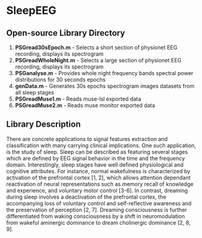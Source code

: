 # SleepEEG

##  Open-source Library Directory

1.  **PSGread30sEpoch.m** - Selects a short section of physionet EEG recording, displays its spectrogram
2.  **PSGreadWholeNight.m** - Selects a large section of physionet EEG recording, displays its spectrogram  
3.  **PSGanalyse.m** - Provides whole night frequency bands spectral power distributions for 30 seconds epochs
4.  **genData.m** - Generates 30s epochs spectrogram images datasets from all sleep stages
5.  **PSGreadMuse1.m** - Reads muse-lsl exported data 
6.  **PSGreadMuse2.m** - Reads muse monitor exported data	

##  Library Description

There are concrete applications to signal features extraction and classification with many carrying clinical implications.  One such application, is the study of sleep.  Sleep can be described as featuring several stages which are defined by EEG signal behavior in the time and the frequency domain.  Interestingly, sleep stages have well defined physiological and cognitive attributes.  For instance, normal wakefulness is characterized by activation of the prefrontal cortex [1, 2], which allows attention dependant reactivation of neural representations such as memory recall of knowledge and experience, and voluntary motor control [3-6].  In contrast, dreaming during sleep involves a deactivation of the prefrontal cortex, the accompanying loss of voluntary control and self-reflective awareness and the preservation of perception [2, 7].  Dreaming consciousness is further differentiated from waking consciousness by a shift in neuromodulation from wakeful aminergic dominance to dream cholinergic dominance [2, 8, 9].
